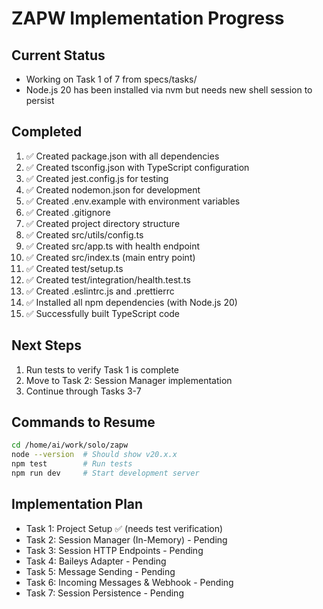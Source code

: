 # ZAPW Implementation Progress

## Current Status
- Working on Task 1 of 7 from specs/tasks/
- Node.js 20 has been installed via nvm but needs new shell session to persist

## Completed
1. ✅ Created package.json with all dependencies
2. ✅ Created tsconfig.json with TypeScript configuration
3. ✅ Created jest.config.js for testing
4. ✅ Created nodemon.json for development
5. ✅ Created .env.example with environment variables
6. ✅ Created .gitignore
7. ✅ Created project directory structure
8. ✅ Created src/utils/config.ts
9. ✅ Created src/app.ts with health endpoint
10. ✅ Created src/index.ts (main entry point)
11. ✅ Created test/setup.ts
12. ✅ Created test/integration/health.test.ts
13. ✅ Created .eslintrc.js and .prettierrc
14. ✅ Installed all npm dependencies (with Node.js 20)
15. ✅ Successfully built TypeScript code

## Next Steps
1. Run tests to verify Task 1 is complete
2. Move to Task 2: Session Manager implementation
3. Continue through Tasks 3-7

## Commands to Resume
```bash
cd /home/ai/work/solo/zapw
node --version  # Should show v20.x.x
npm test        # Run tests
npm run dev     # Start development server
```

## Implementation Plan
- Task 1: Project Setup ✅ (needs test verification)
- Task 2: Session Manager (In-Memory) - Pending
- Task 3: Session HTTP Endpoints - Pending  
- Task 4: Baileys Adapter - Pending
- Task 5: Message Sending - Pending
- Task 6: Incoming Messages & Webhook - Pending
- Task 7: Session Persistence - Pending